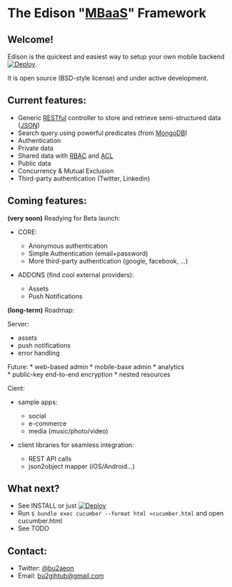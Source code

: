 The Edison "[MBaaS](http://en.wikipedia.org/wiki/Mobile_Backend_as_a_service)" Framework
========================================================================================

Welcome!
--------

Edison is the quickest and easiest way to setup your own mobile backend [![Deploy](https://www.herokucdn.com/deploy/button.png)](https://heroku.com/deploy).

It is open source (BSD-style license) and under active development.

Current features:
-----------------
  * Generic [RESTful](http://en.wikipedia.org/wiki/Representational_state_transfer) controller to store and retrieve semi-structured data ([JSON](http://en.wikipedia.org/wiki/JSON))
  * Search query using powerful predicates (from [MongoDB](http://docs.mongodb.org/manual/reference/operator/query/))
  * Authentication
  * Private data
  * Shared data with [RBAC](http://en.wikipedia.org/wiki/Role-based_access_control) and [ACL](http://en.wikipedia.org/wiki/Access_control_list)
  * Public data
  * Concurrency & Mutual Exclusion
  * Third-party authentication (Twitter, Linkedin)

Coming features:
----------------

**(very soon)** Readying for Beta launch:

  * CORE:
    - Anonymous authentication
    - Simple Authentication (email+password)
    - More third-party authentication (google, facebook, ...) 

  * ADDONS (find cool external providers):
    - Assets
    - Push Notifications

**(long-term)** Roadmap:

Server:

  * assets
  * push notifications
  * error handling

  Future:
    * web-based admin
    * mobile-base admin
    * analytics	    
    * public-key end-to-end encryption
    * nested resources
  
Cient:

  * sample apps:
    - social
    - e-commerce
    - media (music/photo/video)

  * client libraries for seamless integration:
    - REST API calls
    - json2object mapper (iOS/Android...)

What next?
----------

* See INSTALL or just [![Deploy](https://www.herokucdn.com/deploy/button.png)](https://heroku.com/deploy)
* Run `$ bundle exec cucumber --format html >cucumber.html` and open cucumber.html
* See TODO

Contact:
--------

  * Twitter: [@bu2aeon](https://twitter.com/bu2aeon)
  * Email: bu2gihtub@gmail.com
